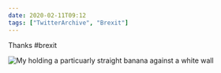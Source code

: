 ```yaml
---
date: 2020-02-11T09:12
tags: ["TwitterArchive", "Brexit"]
---
```


Thanks #brexit

![My holding a particuarly straight banana against a white wall](https://cdn.geekyaubergine.com/2020/straight_banana.jpg)

